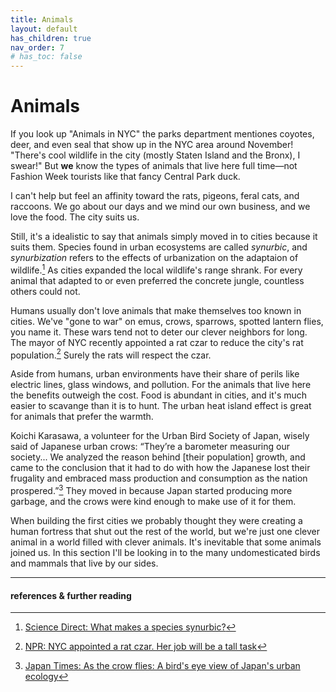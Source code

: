 ```yaml
---
title: Animals
layout: default
has_children: true
nav_order: 7
# has_toc: false
---
```

# Animals
If you look up "Animals in NYC" the parks department mentiones coyotes, deer, and even seal that show up in the NYC area around November! "There's cool wildlife in the city (mostly Staten Island and the Bronx), I swear!" But **we** know the types of animals that live here full time—not Fashion Week tourists like that fancy Central Park duck. 

I can't help but feel an affinity toward the rats, pigeons, feral cats, and raccoons. We go about our days and we mind our own business, and we love the food. The city suits us. 

Still, it's a idealistic to say that animals simply moved in to cities because it suits them. Species found in urban ecosystems are called *synurbic*, and *synurbization* refers to the effects of urbanization on the adaptaion of wildlife.[^1] As cities expanded the local wildlife's range shrank. For every animal that adapted to or even preferred the concrete jungle, countless others could not.

Humans usually don't love animals that make themselves too known in cities. We've "gone to war" on emus, crows, sparrows, spotted lantern flies, you name it. These wars tend not to deter our clever neighbors for long. The mayor of NYC recently appointed a rat czar to reduce the city's rat population.[^2] Surely the rats will respect the czar.

Aside from humans, urban environments have their share of perils like electric lines, glass windows, and pollution. For the animals that live here the benefits outweigh the cost. Food is abundant in cities, and it's much easier to scavange than it is to hunt. The urban heat island effect is great for animals that prefer the warmth.

Koichi Karasawa, a volunteer for the Urban Bird Society of Japan, wisely said of Japanese urban crows: “They’re a barometer measuring our society... We analyzed the reason behind [their population] growth, and came to the conclusion that it had to do with how the Japanese lost their frugality and embraced mass production and consumption as the nation prospered.”[^3] They moved in because Japan started producing more garbage, and the crows were kind enough to make use of it for them.

When building the first cities we probably thought they were creating a human fortress that shut out the rest of the world, but we're just one clever animal in a world filled with clever animals. It's inevitable that some animals joined us. In this section I'll be looking in to the many undomesticated birds and mammals that live by our sides.

---

#### references & further reading
[^1]: [Science Direct: What makes a species synurbic?](https://www.sciencedirect.com/science/article/abs/pii/S0143622811001299)
[^2]: [NPR: NYC appointed a rat czar. Her job will be a tall task](https://www.npr.org/2023/04/13/1169851616/new-york-city-appointed-a-rat-czar-her-job-will-be-a-tall-ask)
[^3]: [Japan Times: As the crow flies: A bird's eye view of Japan's urban ecology](https://www.japantimes.co.jp/life/2022/04/11/environment/tokyo-crows-pandemic/)